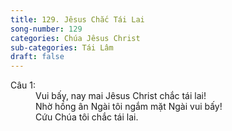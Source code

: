 ```yaml
---
title: 129. Jêsus Chắc Tái Lai
song-number: 129
categories: Chúa Jêsus Christ
sub-categories: Tái Lâm
draft: false
---
```

<dl><dt>Câu 1:</dt><dd data-verse="1">Vui bấy, nay mai Jêsus Christ chắc tái lai! <br/>Nhờ hồng ân Ngài tôi ngắm mặt Ngài vui bấy! <br/>Cứu Chúa tôi chắc tái lai. </dd></dl>